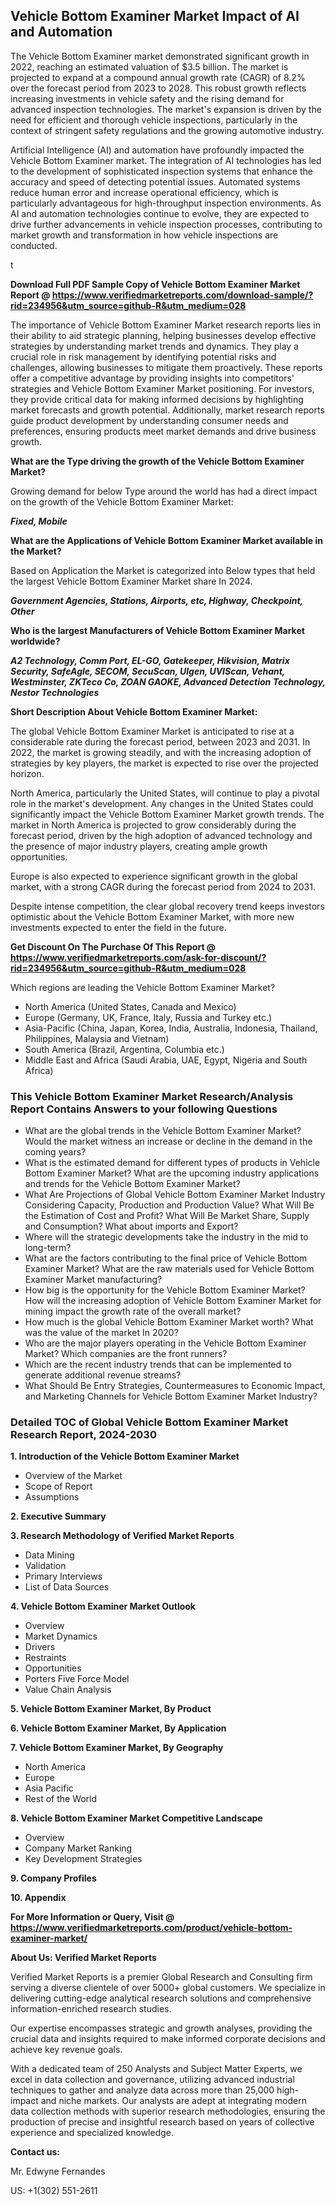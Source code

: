 <h2>Vehicle Bottom Examiner Market Impact of AI and Automation</h2><p>The Vehicle Bottom Examiner market demonstrated significant growth in 2022, reaching an estimated valuation of $3.5 billion. The market is projected to expand at a compound annual growth rate (CAGR) of 8.2% over the forecast period from 2023 to 2028. This robust growth reflects increasing investments in vehicle safety and the rising demand for advanced inspection technologies. The market's expansion is driven by the need for efficient and thorough vehicle inspections, particularly in the context of stringent safety regulations and the growing automotive industry.</p><p>Artificial Intelligence (AI) and automation have profoundly impacted the Vehicle Bottom Examiner market. The integration of AI technologies has led to the development of sophisticated inspection systems that enhance the accuracy and speed of detecting potential issues. Automated systems reduce human error and increase operational efficiency, which is particularly advantageous for high-throughput inspection environments. As AI and automation technologies continue to evolve, they are expected to drive further advancements in vehicle inspection processes, contributing to market growth and transformation in how vehicle inspections are conducted.</p>t</p><p id="" class=""><strong>Download Full PDF Sample Copy of Vehicle Bottom Examiner Market Report @ <a href="https://www.verifiedmarketreports.com/download-sample/?rid=234956&utm_source=github-R&utm_medium=028" target="_blank">https://www.verifiedmarketreports.com/download-sample/?rid=234956&utm_source=github-R&utm_medium=028</a></strong></p><p>The importance of&nbsp;Vehicle Bottom Examiner Market research reports lies in their ability to aid strategic planning, helping businesses develop effective strategies by understanding market trends and dynamics. They play a crucial role in risk management by identifying potential risks and challenges, allowing businesses to mitigate them proactively. These reports offer a competitive advantage by providing insights into competitors' strategies and Vehicle Bottom Examiner Market positioning. For investors, they provide critical data for making informed decisions by highlighting market forecasts and growth potential. Additionally, market research reports guide product development by understanding consumer needs and preferences, ensuring products meet market demands and drive business growth.</p><p><strong>What are the&nbsp;Type driving the growth of the Vehicle Bottom Examiner Market?</strong></p><p id="" class="">Growing demand for below Type around the world has had a direct impact on the growth of the Vehicle Bottom Examiner Market:</p><em><strong>Fixed, Mobile</strong></em></p><strong>What are the&nbsp;Applications&nbsp;of Vehicle Bottom Examiner Market available in the Market?</strong></p><p id="" class="">Based on Application the Market is categorized into Below types that held the largest Vehicle Bottom Examiner Market share In 2024.</p><em><strong>Government Agencies, Stations, Airports, etc, Highway, Checkpoint, Other</strong></em></p><strong>Who is the largest Manufacturers of Vehicle Bottom Examiner Market worldwide?</strong></p><p><em><strong>A2 Technology, Comm Port, EL-GO, Gatekeeper, Hikvision, Matrix Security, SafeAgle, SECOM, SecuScan, Ulgen, UVIScan, Vehant, Westminster, ZKTeco Co, ZOAN GAOKE, Advanced Detection Technology, Nestor Technologies</strong></em></p><p id="" class=""><strong>Short Description About Vehicle Bottom Examiner Market:</strong></p><p>The global Vehicle Bottom Examiner Market is anticipated to rise at a considerable rate during the forecast period, between 2023 and 2031. In 2022, the market is growing steadily, and with the increasing adoption of strategies by key players, the market is expected to rise over the projected horizon.</p><p>North America, particularly the United States, will continue to play a pivotal role in the market's development. Any changes in the United States could significantly impact the Vehicle Bottom Examiner Market growth trends. The market in North America is projected to grow considerably during the forecast period, driven by the high adoption of advanced technology and the presence of major industry players, creating ample growth opportunities.</p><p>Europe is also expected to experience significant growth in the global market, with a strong CAGR during the forecast period from 2024 to 2031.</p><p>Despite intense competition, the clear global recovery trend keeps investors optimistic about the Vehicle Bottom Examiner Market, with more new investments expected to enter the field in the future.</p><p id="" class=""><strong>Get Discount On The Purchase Of This Report @ <a href="https://www.verifiedmarketreports.com/ask-for-discount/?rid=234956&utm_source=github-R&utm_medium=028" target="_blank">https://www.verifiedmarketreports.com/ask-for-discount/?rid=234956&utm_source=github-R&utm_medium=028</a></strong></p>Which regions are leading the Vehicle Bottom Examiner Market?</p><ul><li>North America (United States, Canada and Mexico)</li><li>Europe (Germany, UK, France, Italy, Russia and Turkey etc.)</li><li>Asia-Pacific (China, Japan, Korea, India, Australia, Indonesia, Thailand, Philippines, Malaysia and Vietnam)</li><li>South America (Brazil, Argentina, Columbia etc.)</li><li>Middle East and Africa (Saudi Arabia, UAE, Egypt, Nigeria and South Africa)</li></ul><h3 id="" class="">This Vehicle Bottom Examiner Market Research/Analysis Report Contains Answers to your following Questions</h3><ul><li>What are the global trends in the Vehicle Bottom Examiner Market? Would the market witness an increase or decline in the demand in the coming years?</li><li>What is the estimated demand for different types of products in Vehicle Bottom Examiner Market? What are the upcoming industry applications and trends for the Vehicle Bottom Examiner Market?</li><li>What Are Projections of Global Vehicle Bottom Examiner Market Industry Considering Capacity, Production and Production Value? What Will Be the Estimation of Cost and Profit? What Will Be Market Share, Supply and Consumption? What about imports and Export?</li><li>Where will the strategic developments take the industry in the mid to long-term?</li><li>What are the factors contributing to the final price of Vehicle Bottom Examiner Market? What are the raw materials used for Vehicle Bottom Examiner Market manufacturing?</li><li>How big is the opportunity for the Vehicle Bottom Examiner Market? How will the increasing adoption of Vehicle Bottom Examiner Market for mining impact the growth rate of the overall market?</li><li>How much is the global Vehicle Bottom Examiner Market worth? What was the value of the market In 2020?</li><li>Who are the major players operating in the Vehicle Bottom Examiner Market? Which companies are the front runners?</li><li>Which are the recent industry trends that can be implemented to generate additional revenue streams?</li><li>What Should Be Entry Strategies, Countermeasures to Economic Impact, and Marketing Channels for Vehicle Bottom Examiner Market Industry?</li></ul><h3 id="" class="">Detailed TOC of Global Vehicle Bottom Examiner Market Research Report, 2024-2030</h3><p id="" class=""><strong>1. Introduction of the Vehicle Bottom Examiner Market</strong></p><ul><li>Overview of the Market</li><li>Scope of Report</li><li>Assumptions</li></ul><p id="" class=""><strong>2. Executive Summary</strong></p><p id="" class=""><strong>3. Research Methodology of Verified Market Reports</strong></p><ul><li>Data Mining</li><li>Validation</li><li>Primary Interviews</li><li>List of Data Sources</li></ul><p id="" class=""><strong>4. Vehicle Bottom Examiner Market Outlook</strong></p><ul><li>Overview</li><li>Market Dynamics</li><li>Drivers</li><li>Restraints</li><li>Opportunities</li><li>Porters Five Force Model</li><li>Value Chain Analysis</li></ul><p id="" class=""><strong>5. Vehicle Bottom Examiner Market, By Product</strong></p><p id="" class=""><strong>6. Vehicle Bottom Examiner Market, By Application</strong></p><p id="" class=""><strong>7. Vehicle Bottom Examiner Market, By Geography</strong></p><ul><li>North America</li><li>Europe</li><li>Asia Pacific</li><li>Rest of the World</li></ul><p id="" class=""><strong>8. Vehicle Bottom Examiner Market Competitive Landscape</strong></p><ul><li>Overview</li><li>Company Market Ranking</li><li>Key Development Strategies</li></ul><p id="" class=""><strong>9. Company Profiles</strong></p><p id="" class=""><strong>10. Appendix</strong></p><p id="" class=""><strong>For More Information or Query, Visit @ <a href="https://www.verifiedmarketreports.com/product/vehicle-bottom-examiner-market/" target="_blank">https://www.verifiedmarketreports.com/product/vehicle-bottom-examiner-market/</a></strong></p><p id="" class=""><strong>About Us: Verified Market Reports</strong></p><p id="" class="">Verified Market Reports is a premier Global Research and Consulting firm serving a diverse clientele of over 5000+ global customers. We specialize in delivering cutting-edge analytical research solutions and comprehensive information-enriched research studies.</p><p id="" class="">Our expertise encompasses strategic and growth analyses, providing the crucial data and insights required to make informed corporate decisions and achieve key revenue goals.</p><p id="" class="">With a dedicated team of 250 Analysts and Subject Matter Experts, we excel in data collection and governance, utilizing advanced industrial techniques to gather and analyze data across more than 25,000 high-impact and niche markets. Our analysts are adept at integrating modern data collection methods with superior research methodologies, ensuring the production of precise and insightful research based on years of collective experience and specialized knowledge.</p><p id="" class=""><strong>Contact us:</strong></p><p id="" class="">Mr. Edwyne Fernandes</p><p id="" class="">US: +1(302) 551-2611</p>